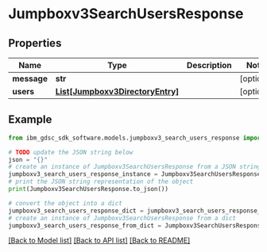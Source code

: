 # Jumpboxv3SearchUsersResponse


## Properties

Name | Type | Description | Notes
------------ | ------------- | ------------- | -------------
**message** | **str** |  | [optional] 
**users** | [**List[Jumpboxv3DirectoryEntry]**](Jumpboxv3DirectoryEntry.md) |  | [optional] 

## Example

```python
from ibm_gdsc_sdk_software.models.jumpboxv3_search_users_response import Jumpboxv3SearchUsersResponse

# TODO update the JSON string below
json = "{}"
# create an instance of Jumpboxv3SearchUsersResponse from a JSON string
jumpboxv3_search_users_response_instance = Jumpboxv3SearchUsersResponse.from_json(json)
# print the JSON string representation of the object
print(Jumpboxv3SearchUsersResponse.to_json())

# convert the object into a dict
jumpboxv3_search_users_response_dict = jumpboxv3_search_users_response_instance.to_dict()
# create an instance of Jumpboxv3SearchUsersResponse from a dict
jumpboxv3_search_users_response_from_dict = Jumpboxv3SearchUsersResponse.from_dict(jumpboxv3_search_users_response_dict)
```
[[Back to Model list]](../README.md#documentation-for-models) [[Back to API list]](../README.md#documentation-for-api-endpoints) [[Back to README]](../README.md)


